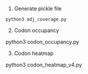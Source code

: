 1. Generate pickle file

```
python3 adj_coverage.py
```

2. Codon occupancy

python3 codon_occupancy.py

3. Codon heatmap

python3 codon_heatmap_v4.py
